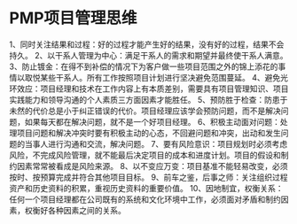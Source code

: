 # PMP项目管理思维

1、同时关注结果和过程：好的过程才能产生好的结果，没有好的过程，结果不会持久。
2、以干系人管理为中心：满足干系人的需求和期望并最终使干系人满意。
3、防止镀金：在得不到补偿的情况下为客户做一些项目范围之外的锦上添花的事情以取悦某些干系人。所有工作按照项目计划进行坚决避免范围蔓延。
4、避免光环效应：项目经理和技术在工作内容上有本质差别，需要具有项目管理知识、项目实践能力和领导沟通的个人素质三方面因素才能胜任。
5、预防胜于检查：防患于未然的代价总是小于纠正错误的代价。项目经理应该学会预防问题，而不是解决问题，如果每天都在解决问题，就不是一个好项目经理。
6、积极主动面对问题：处理项目问题和解决冲突时要有积极主动的心态，不回避问题和冲突，出动和发生问题的当事人进行沟通和交流，解决问题。
7、要有风险意识：项目规划时必须考虑风险，不完成风险管理，就不能最后决定项目的成本和进度计划。项目的假设和制约因素常常被看成是风险来源。
8、以不变应万变：项目基准不能轻易改变，必须按时、按预算完成并符合其他项目目标。
9、前车之鉴，后事之师：关注组织过程资产和历史资料的积累，重视历史资料的重要价值。
10、因地制宜，权衡关系：任何一个项目经理都在公司既有的系统和文化环境中工作，必须面对矛盾和制约因素，权衡好各种因素之间的关系。